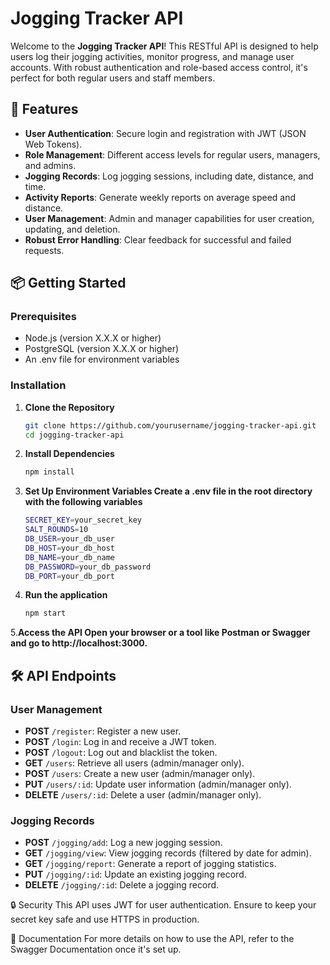 # Jogging Tracker API

Welcome to the **Jogging Tracker API**! This RESTful API is designed to help users log their jogging activities, monitor progress, and manage user accounts. With robust authentication and role-based access control, it's perfect for both regular users and staff members.

## 🚀 Features

- **User Authentication**: Secure login and registration with JWT (JSON Web Tokens).
- **Role Management**: Different access levels for regular users, managers, and admins.
- **Jogging Records**: Log jogging sessions, including date, distance, and time.
- **Activity Reports**: Generate weekly reports on average speed and distance.
- **User Management**: Admin and manager capabilities for user creation, updating, and deletion.
- **Robust Error Handling**: Clear feedback for successful and failed requests.

## 📦 Getting Started

### Prerequisites

- Node.js (version X.X.X or higher)
- PostgreSQL (version X.X.X or higher)
- An .env file for environment variables

### Installation

1. **Clone the Repository**
   ```bash
   git clone https://github.com/yourusername/jogging-tracker-api.git
   cd jogging-tracker-api
2. **Install Dependencies**
   ```bash
   npm install
3. **Set Up Environment Variables Create a .env file in the root directory with the following variables**

    ```bash
    SECRET_KEY=your_secret_key
    SALT_ROUNDS=10
    DB_USER=your_db_user
    DB_HOST=your_db_host
    DB_NAME=your_db_name
    DB_PASSWORD=your_db_password
    DB_PORT=your_db_port
4. **Run the application**
   ```bash
   npm start
5.**Access the API Open your browser or a tool like Postman or Swagger and go to http://localhost:3000.**

## 🛠 API Endpoints

### User Management
- **POST** `/register`: Register a new user.
- **POST** `/login`: Log in and receive a JWT token.
- **POST** `/logout`: Log out and blacklist the token.
- **GET** `/users`: Retrieve all users (admin/manager only).
- **POST** `/users`: Create a new user (admin/manager only).
- **PUT** `/users/:id`: Update user information (admin/manager only).
- **DELETE** `/users/:id`: Delete a user (admin/manager only).

### Jogging Records
- **POST** `/jogging/add`: Log a new jogging session.
- **GET** `/jogging/view`: View jogging records (filtered by date for admin).
- **GET** `/jogging/report`: Generate a report of jogging statistics.
- **PUT** `/jogging/:id`: Update an existing jogging record.
- **DELETE** `/jogging/:id`: Delete a jogging record.

🔒 Security
This API uses JWT for user authentication. Ensure to keep your secret key safe and use HTTPS in production.

📖 Documentation
For more details on how to use the API, refer to the Swagger Documentation once it's set up.



